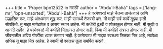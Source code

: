 +++
title = 'Prayer bpn12522 in मराठी'
author = "Abdu'l-Bahá"
tags = ['lang-mr', 'bpn-unsorted', "Abdu'l-Bahá"]
+++
हे परमेश्वरा! माझे चैतन्य ताजेतवाने आणि उल्हासित कर. माझे अंतःकरण शुद्ध कर. माझी सामर्थ्ये तेजस्वी कर. मी माझी सर्व कार्ये तुझ्या हाती सोपवितो. तू माझा मार्गदर्शक व आश्रय स्थान आहेस. मी कधीही दुःखी व शोकाकुल होणार नाही. मी सुखी व आनंदी राहीन. हे परमेश्वरा! मी कधीही चिंताग्रस्त होणार नाही, किंवा मी कधीही संत्रस्त होणार नाही. मी जीवनातील अप्रिय गोष्टींचा ध्यास करणार नाही. 
	हे परमेश्वरा! मी माझ्या स्वतःला जितका मित्र आहे, त्यापेक्षा अधिक तू माझा मित्र आहेस. हे स्वामी मी स्वतःस तुला समर्पित करतो.
